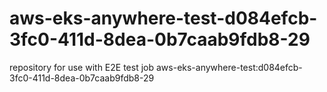 # aws-eks-anywhere-test-d084efcb-3fc0-411d-8dea-0b7caab9fdb8-29
repository for use with E2E test job aws-eks-anywhere-test:d084efcb-3fc0-411d-8dea-0b7caab9fdb8-29
